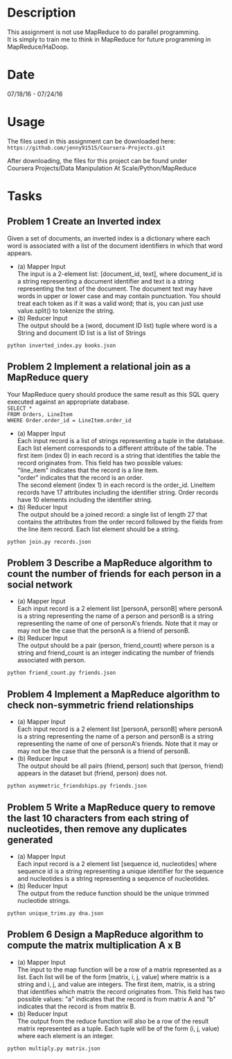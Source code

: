 # Description  
This assignment is not use MapReduce to do parallel programming.  
It is simply to train me to think in MapReduce for future programming in MapReduce/HaDoop.   

# Date  
07/18/16 - 07/24/16  

# Usage    
The files used in this assignment can be downloaded here:  
`https://github.com/jenny91515/Coursera-Projects.git`   

After downloading, the files for this project can be found under  
Coursera Projects/Data Manipulation At Scale/Python/MapReduce  

# Tasks
## Problem 1 Create an Inverted index  
Given a set of documents, an inverted index is a dictionary where each word is associated with a list of the document identifiers in which that word appears.
  * (a) Mapper Input  
The input is a 2-element list: [document_id, text], where document_id is a string representing a document identifier and text is a string representing the text of the document. The document text may have words in upper or lower case and may contain punctuation. You should treat each token as if it was a valid word; that is, you can just use value.split() to tokenize the string.  
  * (b) Reducer Input  
 The output should be a (word, document ID list) tuple where word is a String and document ID list is a list of Strings 

  `python inverted_index.py books.json`  

## Problem 2 Implement a relational join as a MapReduce query  
Your MapReduce query should produce the same result as this SQL query executed against an appropriate database.  
`SELECT *`  
`FROM Orders, LineItem`  
`WHERE Order.order_id = LineItem.order_id`  
  * (a) Mapper Input  
Each input record is a list of strings representing a tuple in the database. Each list element corresponds to a different attribute of the table. The first item (index 0) in each record is a string that identifies the table the record originates from. This field has two possible values:  
"line_item" indicates that the record is a line item.  
"order" indicates that the record is an order.  
The second element (index 1) in each record is the order_id. LineItem records have 17 attributes including the identifier string. Order records have 10 elements including the identifier string.
  * (b) Reducer Input  
The output should be a joined record: a single list of length 27 that contains the attributes from the order record followed by the fields from the line item record. Each list element should be a string.    

  `python join.py records.json`  

## Problem 3 Describe a MapReduce algorithm to count the number of friends for each person in a social network   
  * (a) Mapper Input  
Each input record is a 2 element list [personA, personB] where personA is a string representing the name of a person and personB is a string representing the name of one of personA's friends. Note that it may or may not be the case that the personA is a friend of personB.  
  * (b) Reducer Input  
The output should be a pair (person, friend_count) where person is a string and friend_count is an integer indicating the number of friends associated with person.    

  `python friend_count.py friends.json`  

## Problem 4 Implement a MapReduce algorithm to check non-symmetric friend relationships   
  * (a) Mapper Input  
Each input record is a 2 element list [personA, personB] where personA is a string representing the name of a person and personB is a string representing the name of one of personA's friends. Note that it may or may not be the case that the personA is a friend of personB.  
  * (b) Reducer Input  
The output should be all pairs (friend, person) such that (person, friend) appears in the dataset but (friend, person) does not.    

  `python asymmetric_friendships.py friends.json`  
 
## Problem 5 Write a MapReduce query to remove the last 10 characters from each string of nucleotides, then remove any duplicates generated   
  * (a) Mapper Input  
Each input record is a 2 element list [sequence id, nucleotides] where sequence id is a string representing a unique identifier for the sequence and nucleotides is a string representing a sequence of nucleotides.  
  * (b) Reducer Input  
The output from the reduce function should be the unique trimmed nucleotide strings.  

  `python unique_trims.py dna.json`  

## Problem 6 Design a MapReduce algorithm to compute the matrix multiplication A x B   
  * (a) Mapper Input  
The input to the map function will be a row of a matrix represented as a list. Each list will be of the form [matrix, i, j, value] where matrix is a string and i, j, and value are integers. The first item, matrix, is a string that identifies which matrix the record originates from. This field has two possible values: "a" indicates that the record is from matrix A and "b" indicates that the record is from matrix B.  
  * (b) Reducer Input  
The output from the reduce function will also be a row of the result matrix represented as a tuple. Each tuple will be of the form (i, j, value) where each element is an integer.  

  `python multiply.py matrix.json`  
  

